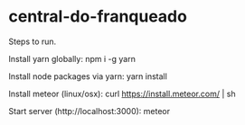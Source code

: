 # central-do-franqueado

Steps to run.

Install yarn globally: npm i -g yarn

Install node packages via yarn: yarn install

Install meteor (linux/osx): curl https://install.meteor.com/ | sh

Start server (http://localhost:3000): meteor
